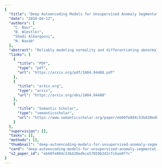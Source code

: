 ```yaml
---
{
  "title": "Deep Autoencoding Models for Unsupervised Anomaly Segmentation in Brain MR Images",
  "date": "2018-04-12",
  "authors": [
    "C. Baur",
    "B. Wiestler",
    "Shadi Albarqouni",
    "N. Navab"
  ],
  "abstract": "Reliably modeling normality and differentiating abnormal appearances from normal cases is a very appealing approach for detecting pathologies in medical images. A plethora of such unsupervised anomaly detection approaches has been made in the medical domain, based on statistical methods, content-based retrieval, clustering and recently also deep learning. Previous approaches towards deep unsupervised anomaly detection model local patches of normal anatomy with variants of Autoencoders or GANs, and detect anomalies either as outliers in the learned feature space or from large reconstruction errors. In contrast to these patch-based approaches, we show that deep spatial autoencoding models can be efficiently used to capture normal anatomical variability of entire 2D brain MR slices. A variety of experiments on real MR data containing MS lesions corroborates our hypothesis that we can detect and even delineate anomalies in brain MR images by simply comparing input images to their reconstruction. Results show that constraints on the latent space and adversarial training can further improve the segmentation performance over standard deep representation learning.",
  "links": [
    {
      "title": "PDF",
      "type": "pdf",
      "url": "https://arxiv.org/pdf/1804.04488.pdf"
    },
    {
      "title": "arXiv.org",
      "type": "arxiv",
      "url": "https://arxiv.org/abs/1804.04488"
    },
    {
      "title": "Semantic Scholar",
      "type": "semanticscholar",
      "url": "https://www.semanticscholar.org/paper/eb60fe884c53b420edbce57059b242cfcbae0f7c"
    }
  ],
  "supervision": [],
  "tasks": [],
  "methods": [],
  "thumbnail": "deep-autoencoding-models-for-unsupervised-anomaly-segmentation-in-brain-mr-images-thumb.jpg",
  "card": "deep-autoencoding-models-for-unsupervised-anomaly-segmentation-in-brain-mr-images-card.jpg",
  "s2_paper_id": "eb60fe884c53b420edbce57059b242cfcbae0f7c"
}
---
```



